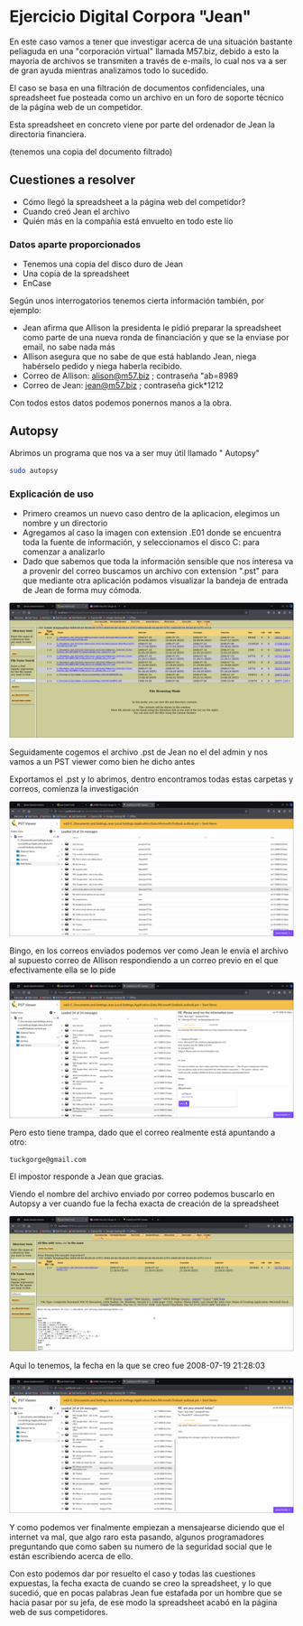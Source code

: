 # Ejercicio Digital Corpora "Jean"

En este caso vamos a tener que investigar acerca de una situación bastante peliaguda en una "corporación virtual" llamada M57.biz, debido a esto la mayoría de archivos se transmiten a través de e-mails, lo cual nos va a ser de gran ayuda mientras analizamos todo lo sucedido.

El caso se basa en una filtración de documentos confidenciales, una spreadsheet fue posteada como un archivo en un foro de soporte técnico de la página web de un competidor.

Esta spreadsheet en concreto viene por parte del ordenador de Jean la directoria financiera.

(tenemos una copia del documento filtrado)

## Cuestiones a resolver

- Cómo llegó la spreadsheet a la página web del competidor?
- Cuando creó Jean el archivo
- Quién más en la compañia está envuelto en todo este lío

### Datos aparte proporcionados

- Tenemos una copia del disco duro de Jean
- Una copia de la spreadsheet
- EnCase

Según unos interrogatorios tenemos cierta información también, por ejemplo:

- Jean afirma que Allison la presidenta le pidió preparar la spreadsheet como parte de una nueva ronda de financiación y que se la enviase por email, no sabe nada más
- Allison asegura que no sabe de que está hablando Jean, niega habérselo pedido y niega haberla recibido.
- Correo de Allison: alison@m57.biz ; contraseña "ab=8989
- Correo de Jean: jean@m57.biz ; contraseña gick*1212

Con todos estos datos podemos ponernos manos a la obra.

## Autopsy

Abrimos un programa que nos va a ser muy útil llamado " Autopsy"

```bash
sudo autopsy
```
### Explicación de uso
- Primero creamos un nuevo caso dentro de la aplicacion, elegimos un nombre y un directorio
- Agregamos al caso la imagen con extension .E01 donde se encuentra toda la fuente de información, y seleccionamos el disco C: para comenzar a analizarlo
- Dado que sabemos que toda la información sensible que nos interesa va a provenir del correo buscamos un archivo con extension ".pst" para que mediante otra aplicación podamos visualizar la bandeja de entrada de Jean de forma muy cómoda.

![alt text](image.png)

Seguidamente cogemos el archivo .pst de Jean no el del admin y nos vamos a un PST viewer como bien he dicho antes

Exportamos el .pst y lo abrimos, dentro encontramos todas estas carpetas y correos, comienza la investigación

![alt text](image-1.png)

Bingo, en los correos enviados podemos ver como Jean le envia el archivo al supuesto correo de Allison respondiendo a un correo previo en el que efectivamente ella se lo pide

![alt text](image-2.png)

Pero esto tiene trampa, dado que el correo realmente está apuntando a otro:

```
tuckgorge@gmail.com
```
El impostor responde a Jean que gracias.

Viendo el nombre del archivo enviado por correo podemos buscarlo en Autopsy a ver cuando fue la fecha exacta de creación de la spreadsheet

![alt text](image-3.png)

Aqui lo tenemos, la fecha en la que se creo fue 2008-07-19 21:28:03

![alt text](image-4.png)

Y como podemos ver finalmente empiezan a mensajearse diciendo que el internet va mal, que algo raro esta pasando, algunos programadores preguntando que como saben su numero de la seguridad social que le están escribiendo acerca de ello.

Con esto podemos dar por resuelto el caso y todas las cuestiones expuestas, la fecha exacta de cuando se creo la spreadsheet, y lo que sucedió, que en pocas palabras Jean fue estafada por un hombre que se hacia pasar por su jefa, de ese modo la spreadsheet acabó en la página web de sus competidores.
